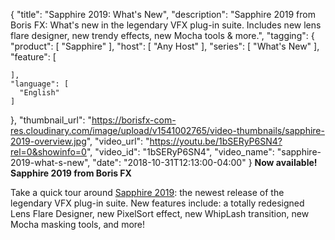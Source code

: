{
  "title": "Sapphire 2019: What's New",
  "description": "Sapphire 2019 from Boris FX: What's new in the legendary VFX plug-in suite. Includes new lens flare designer, new trendy effects, new Mocha tools & more.",
  "tagging": {
    "product": [
      "Sapphire"
    ],
    "host": [
      "Any Host"
    ],
    "series": [
      "What's New"
    ],
    "feature": [

    ],
    "language": [
      "English"
    ]
  },
  "thumbnail_url": "https://borisfx-com-res.cloudinary.com/image/upload/v1541002765/video-thumbnails/sapphire-2019-overview.jpg",
  "video_url": "https://youtu.be/1bSERyP6SN4?rel=0&showinfo=0",
  "video_id": "1bSERyP6SN4",
  "video_name": "sapphire-2019-what-s-new",
  "date": "2018-10-31T12:13:00-04:00"
}
**Now available! Sapphire 2019 from Boris FX**

Take a quick tour around [Sapphire 2019](/products/sapphire/ "Sapphire 2019 from Boris FX"): the newest release of the legendary VFX plug-in suite. New features include: a totally redesigned Lens Flare Designer, new PixelSort effect, new WhipLash transition, new Mocha masking tools, and more!

